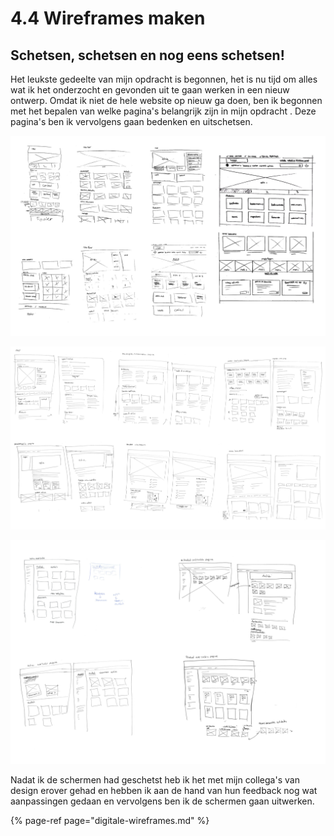 # 4.4 Wireframes maken

## Schetsen, schetsen en nog eens schetsen!

Het leukste gedeelte van mijn opdracht is begonnen, het is nu tijd om alles wat ik het onderzocht en gevonden uit te gaan werken in een nieuw ontwerp. Omdat ik niet de hele website op nieuw ga doen, ben ik begonnen met het bepalen van welke pagina's belangrijk zijn in mijn opdracht . Deze pagina's ben ik vervolgens gaan bedenken en uitschetsen. 

![Homepage eerste schetsen.](../../.gitbook/assets/alle-schetsen.jpg)

![Schetsen van de schermen 1](../../.gitbook/assets/wireframes-1.jpg)

![Wireframe schetsen van de schermen 2](../../.gitbook/assets/wireframes-2.jpg)

Nadat ik de schermen had geschetst heb ik het met mijn collega's van design erover gehad en hebben ik aan de hand van hun feedback nog wat aanpassingen gedaan en vervolgens ben ik de schermen gaan uitwerken. 

{% page-ref page="digitale-wireframes.md" %}

